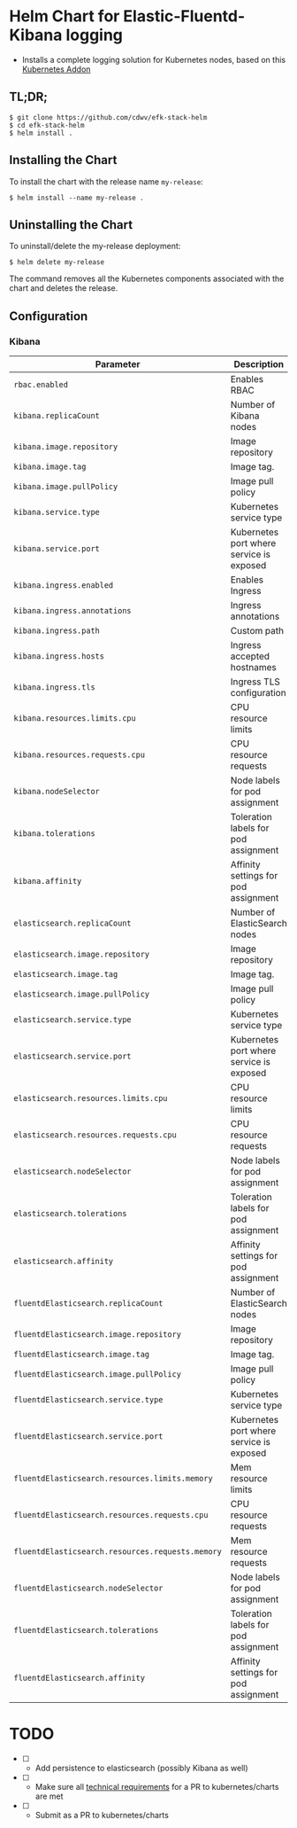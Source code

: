# Helm Chart for Elastic-Fluentd-Kibana logging

* Installs a complete logging solution for Kubernetes nodes, based on this [Kubernetes Addon](https://github.com/kubernetes/kubernetes/tree/master/cluster/addons/fluentd-elasticsearch)

## TL;DR;

```console
$ git clone https://github.com/cdwv/efk-stack-helm
$ cd efk-stack-helm
$ helm install .
```

## Installing the Chart

To install the chart with the release name `my-release`:

```console
$ helm install --name my-release .
```

## Uninstalling the Chart

To uninstall/delete the my-release deployment:

```console
$ helm delete my-release
```

The command removes all the Kubernetes components associated with the chart and deletes the release.


## Configuration

### Kibana

| Parameter                  | Description                         | Default                                                 |
|----------------------------|-------------------------------------|---------------------------------------------------------|
| `rbac.enabled` | Enables RBAC | `false` |
| `kibana.replicaCount`                 | Number of Kibana nodes | `1` |
| `kibana.image.repository`         | Image repository | `docker.elastic.co/kibana/kibana` |
| `kibana.image.tag`                | Image tag. | `6.2.4`|
| `kibana.image.pullPolicy`         | Image pull policy | `IfNotPresent` |
| `kibana.service.type`             | Kubernetes service type | `ClusterIP` |
| `kibana.service.port`             | Kubernetes port where service is exposed| `5601` |
| `kibana.ingress.enabled`          | Enables Ingress | `false` |
| `kibana.ingress.annotations`      | Ingress annotations | `{}` |
| `kibana.ingress.path`           | Custom path                       | `/`
| `kibana.ingress.hosts`            | Ingress accepted hostnames | `[kibana.dev]` |
| `kibana.ingress.tls`              | Ingress TLS configuration | `[]` |
| `kibana.resources.limits.cpu`                | CPU resource limits | `1000m` |
| `kibana.resources.requests.cpu`                | CPU resource requests | `100m` |
| `kibana.nodeSelector`             | Node labels for pod assignment | `{}` |
| `kibana.tolerations`              | Toleration labels for pod assignment | `[]` |
| `kibana.affinity`                 | Affinity settings for pod assignment | `{}` |
| `elasticsearch.replicaCount`                 | Number of ElasticSearch nodes | `1` |
| `elasticsearch.image.repository`         | Image repository | `docker.elastic.co/elasticsearch/elasticsearch` |
| `elasticsearch.image.tag`                | Image tag. | `6.2.4`|
| `elasticsearch.image.pullPolicy`         | Image pull policy | `IfNotPresent` |
| `elasticsearch.service.type`             | Kubernetes service type | `ClusterIP` |
| `elasticsearch.service.port`             | Kubernetes port where service is exposed| `9200` |
| `elasticsearch.resources.limits.cpu`                | CPU resource limits | `1000m` |
| `elasticsearch.resources.requests.cpu`                | CPU resource requests | `100m` |
| `elasticsearch.nodeSelector`             | Node labels for pod assignment | `{}` |
| `elasticsearch.tolerations`              | Toleration labels for pod assignment | `[]` |
| `elasticsearch.affinity`                 | Affinity settings for pod assignment | `{}` |
| `fluentdElasticsearch.replicaCount`                 | Number of ElasticSearch nodes | `1` |
| `fluentdElasticsearch.image.repository`         | Image repository | `k8s.gcr.io/fluentd-elasticsearch` |
| `fluentdElasticsearch.image.tag`                | Image tag. | `v2.0.4`|
| `fluentdElasticsearch.image.pullPolicy`         | Image pull policy | `IfNotPresent` |
| `fluentdElasticsearch.service.type`             | Kubernetes service type | `ClusterIP` |
| `fluentdElasticsearch.service.port`             | Kubernetes port where service is exposed| `9200` |
| `fluentdElasticsearch.resources.limits.memory`                | Mem resource limits | `500Mi` |
| `fluentdElasticsearch.resources.requests.cpu`                | CPU resource requests | `100m` |
| `fluentdElasticsearch.resources.requests.memory`                | Mem resource requests | `200Mi` |
| `fluentdElasticsearch.nodeSelector`             | Node labels for pod assignment | `{}` |
| `fluentdElasticsearch.tolerations`              | Toleration labels for pod assignment | `[]` |
| `fluentdElasticsearch.affinity`                 | Affinity settings for pod assignment | `{}` |


# TODO

* [ ] - Add persistence to elasticsearch (possibly Kibana as well)
* [ ] - Make sure all [technical requirements](https://github.com/kubernetes/charts/blob/master/CONTRIBUTING.md#technical-requirements) for a PR to kubernetes/charts are met
* [ ] - Submit as a PR to kubernetes/charts
